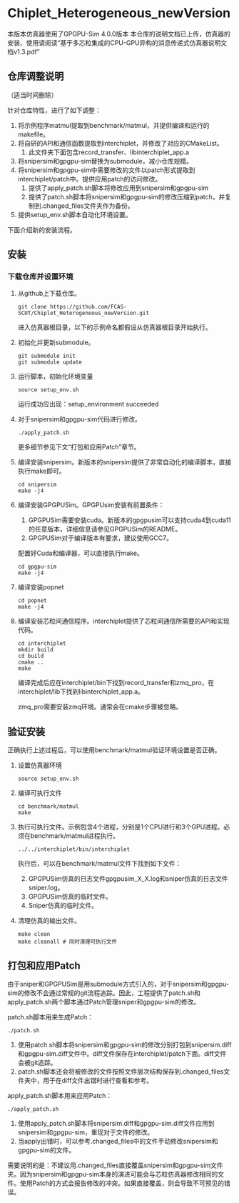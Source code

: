 # Chiplet_Heterogeneous_newVersion

本版本仿真器使用了GPGPU-Sim 4.0.0版本
本仓库的说明文档已上传，仿真器的安装、使用请阅读“基于多芯粒集成的CPU-GPU异构的消息传递式仿真器说明文档v1.3.pdf”


## 仓库调整说明
（适当时间删除）

针对仓库特性，进行了如下调整：

1. 将示例程序matmul提取到benchmark/matmul，并提供编译和运行的makefile。
2. 将自研的API和通信函数提取到interchiplet，并修改了对应的CMakeList。
   1. 此文件夹下面包含record_transfer、libinterchiplet_app.a
3. 将snipersim和gpgpu-sim替换为submodule，减小仓库规模。
4. 将snipersim和gpgpu-sim中需要修改的文件以patch形式提取到interchiplet/patch中。提供应用patch的访问修改。
   1. 提供了apply_patch.sh脚本将修改应用到snipersim和gpgpu-sim
   2. 提供了patch.sh脚本将snipersim和gpgpu-sim的修改压缩到patch，并复制到.changed_files文件夹作为备份。
5. 提供setup_env.sh脚本自动化环境设置。

下面介绍新的安装流程。


## 安装

### 下载仓库并设置环境

1. 从github上下载仓库。

    ```
    git clone https://github.com/FCAS-SCUT/Chiplet_Heterogeneous_newVersion.git
    ```

    进入仿真器根目录，以下的示例命名都假设从仿真器根目录开始执行。

2. 初始化并更新submodule。

    ```
    git submodule init
    git submodule update
    ```

3. 运行脚本，初始化环境变量

    ```
    source setup_env.sh
    ```

    运行成功应出现：setup_environment succeeded

4. 对于snipersim和gpgpu-sim代码进行修改。

    ```
    ./apply_patch.sh
    ```

    更多细节参见下文“打包和应用Patch”章节。

5. 编译安装snipersim。新版本的snipersim提供了非常自动化的编译脚本，直接执行make即可。

    ```
    cd snipersim
    make -j4
    ```

6. 编译安装GPGPUSim。GPGPUsim安装有前置条件：

    1. GPGPUSim需要安装cuda。新版本的gpgpusim可以支持cuda4到cuda11的任意版本，详细信息请参见GPGPUSim的README。
    2. GPGPUSim对于编译版本有要求，建议使用GCC7。

    配置好Cuda和编译器，可以直接执行make。

    ```
    cd gpgpu-sim
    make -j4
    ```

7. 编译安装popnet

    ```
    cd popnet
    make -j4
    ```

8. 编译安装芯粒间通信程序。interchiplet提供了芯粒间通信所需要的API和实现代码。

    ```
    cd interchiplet
    mkdir build
    cd build
    cmake ..
    make
    ```

    编译完成后应在interchiplet/bin下找到record_transfer和zmq_pro，在interchiplet/lib下找到libinterchiplet_app.a。

    zmq_pro需要安装zmq环境。通常会在cmake步骤被忽略。

## 验证安装

正确执行上述过程后，可以使用benchmark/matmul验证环境设置是否正确。

1. 设置仿真器环境

    ```
    source setup_env.sh
     ```

2. 编译可执行文件

    ```
    cd benchmark/matmul
    make
    ```

3. 执行可执行文件。示例包含4个进程，分别是1个CPU进行和3个GPU进程。必须在benchmark/matmul进程执行。

    ```
    ../../interchiplet/bin/interchiplet
    ```

    执行后，可以在benchmark/matmul文件下找到如下文件：

    2. GPGPUSim仿真的日志文件gpgpusim_X_X.log和sniper仿真的日志文件sniper.log。
    3. GPGPUSim仿真的临时文件。
    4. Sniper仿真的临时文件。

4. 清理仿真的输出文件。

    ```
    make clean
    make cleanall # 同时清理可执行文件
    ```

## 打包和应用Patch

由于sniper和GPGPUSim是用submodule方式引入的，对于snipersim和gpgpu-sim的修改不会通过常规的git流程追踪。因此，工程提供了patch.sh和apply_patch.sh两个脚本通过Patch管理sniper和gpgpu-sim的修改。

patch.sh脚本用来生成Patch：

```
./patch.sh
```

1. 使用patch.sh脚本将snipersim和gpgpu-sim的修改分别打包到snipersim.diff和gpgpu-sim.diff文件中。diff文件保存在interchiplet/patch下面。diff文件会被git追踪。
2. patch.sh脚本还会将被修改的文件按照文件层次结构保存到.changed_files文件夹中，用于在diff文件出错时进行查看和参考。

apply_patch.sh脚本用来应用Patch：

```
./apply_patch.sh
```

1. 使用apply_patch.sh脚本将snipersim.diff和gpgpu-sim.diff文件应用到snipersim和gpgpu-sim，重现对于文件的修改。
2. 当apply出错时，可以参考.changed_files中的文件手动修改snipersim和gpgpu-sim的文件。

需要说明的是：不建议用.changed_files直接覆盖snipersim和gpgpu-sim文件夹。因为snipersim和gpgpu-sim本身的演进可能会与芯粒仿真器修改相同的文件。使用Patch的方式会报告修改的冲突。如果直接覆盖，则会导致不可预见的错误。
